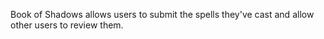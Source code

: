 Book of Shadows allows users to submit the spells they've cast and allow other users to review them.
